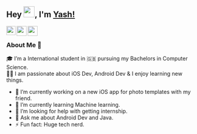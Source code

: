 ## Hey <img src="https://github.com/TheDudeThatCode/TheDudeThatCode/blob/master/Assets/Hi.gif" width="29px">, I'm [Yash!](https://yashpatel.github.io) 

<a href="https://www.linkedin.com/in/yash-patel-b7038b1aa">
  <img align="left" width="24px" src="https://cdn.jsdelivr.net/npm/simple-icons@v3/icons/linkedin.svg"  />
</a>
<a href="https://twitter.com/Yashpatel61016">
  <img align="left" width="26px" src="https://cdn.jsdelivr.net/npm/simple-icons@v3/icons/twitter.svg" />
</a>
<a href="mailto:yashpatel61016@gmail.com">
  <img align="left" width="26px" src="https://cdn.jsdelivr.net/npm/simple-icons@v3/icons/gmail.svg" />
</a>

<br />

### About Me 🚀
🎓 I’m a International student in 🇬🇧 pursuing my Bachelors in Computer Science. </br>
👨‍💻  I am passionate about iOS Dev, Android Dev & I enjoy learning new things. </br>
- 🔭 I’m currently working on a new iOS app for photo templates with my friend.
- 🌱 I’m currently learning Machine learning. 
- 🤔 I’m looking for help with getting internship.
- 💬 Ask me about Android Dev and Java.
- ⚡ Fun fact: Huge tech nerd. 

